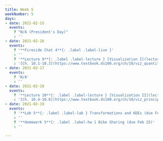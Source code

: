 ```yaml
---
title: Week 5
weekNumber: 5
days:
- date: 2021-02-15
  events:
    ? "N/A (President's Day)"
    : ''
- date: 2021-02-16
  events:
    ? '**Fireside Chat 4**{: .label .label-live }'
    : ''
    ? '**Lecture 9**{: .label .label-lecture } [Visualization I](lecture/lec09)'
    : '[Ch. 10.1-10.3](https://www.textbook.ds100.org/ch/10/viz_quantitative.html)'
- date: 2021-02-17
  events:
    ? 'N/A'
    : ''
- date: 2021-02-18
  events:
    ? '**Lecture 10**{: .label .label-lecture } [Visualization II](lecture/lec10)'
    : '[Ch. 10.4-10.6](https://www.textbook.ds100.org/ch/10/viz_principles.html)'
- date: 2021-02-19
  events:
    ? '**Lab 5**{: .label .label-lab } Transformations and KDEs (due Feb 25)'
    : ''
    ? '**Homework 5**{: .label .label-hw } Bike Sharing (due Feb 25)'
    : ''

---
```


